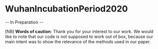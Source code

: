# WuhanIncubationPeriod2020
 -- In Preparation --
 
 
[NB] **Words of caution**: Thank you for your interest to our work. We would like to note that our code is not supposed to work out of box, because our main intent was to show the relevance of the methods used in our paper. 
